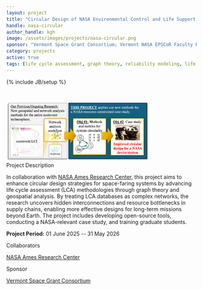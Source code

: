 ```yaml
---
layout: project
title: "Circular Design of NASA Environmental Control and Life Support Systems"
handle: nasa-circular
author_handle: kgh
image: /assets/images/projects/nasa-circular.png
sponsor: "Vermont Space Grant Consortium; Vermont NASA EPSCoR Faculty Research Grant Program"
category: projects
active: true
tags: [life cycle assessment, graph theory, reliability modeling, life support, environmental control]
---
```

{% include JB/setup %}

&nbsp;

<img src="/assets/images/projects/nasa-circular.png" alt="NASA Circular Design" style="width:75%;"/>

<div class="bigspacer"></div>
<div class="head">Project Description</div>
<div class="spacer"></div>

In collaboration with [NASA Ames Research Center](https://www.nasa.gov/ames/), this project aims to enhance circular design strategies for space-faring systems by advancing life cycle assessment (LCA) methodologies through graph theory and geospatial analysis. By treating LCA databases as complex networks, the research uncovers hidden interconnections and resource bottlenecks in supply chains, enabling more effective designs for long-term missions beyond Earth. The project includes developing open-source tools, conducting a NASA-relevant case study, and training graduate students.

**Project Period:** 01 June 2025 -- 31 May 2026

<div class="bigspacer"></div>
<div class="head">Collaborators</div>
<div class="spacer"></div>

[NASA Ames Research Center](https://www.nasa.gov/ames/)

<div class="bigspacer"></div>
<div class="head">Sponsor</div>
<div class="spacer"></div>

[Vermont Space Grant Consortium](https://www.uvm.edu/spacegrant)



